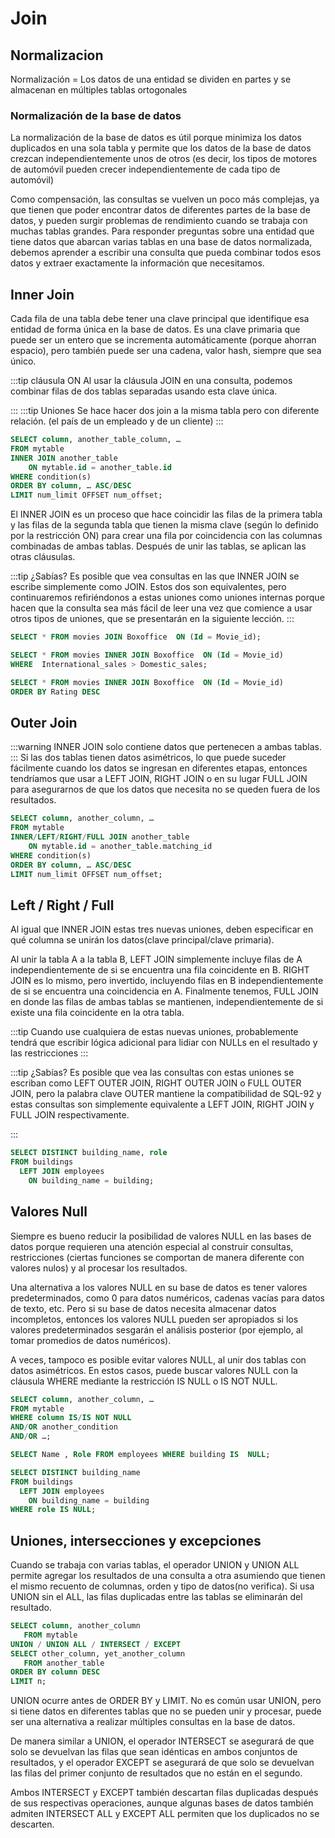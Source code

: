 # Join

## Normalizacion

Normalización = Los datos de una entidad  se dividen en partes y se almacenan en múltiples tablas ortogonales 


### Normalización de la base de datos

La normalización de la base de datos es útil porque minimiza los datos duplicados en una sola tabla y permite que los datos de la base de datos crezcan independientemente unos de otros (es decir, los tipos de motores de automóvil pueden crecer independientemente de cada tipo de automóvil)

Como compensación, las consultas se vuelven un poco más complejas, ya que tienen que poder encontrar datos de diferentes partes de la base de datos, y pueden surgir problemas de rendimiento cuando se trabaja con muchas tablas grandes.
Para responder preguntas sobre una entidad que tiene datos que abarcan varias tablas en una base de datos normalizada, debemos aprender a escribir una consulta que pueda combinar todos esos datos y extraer exactamente la información que necesitamos.

##  Inner Join

Cada fila de una tabla debe tener una clave principal que identifique esa entidad de forma única en la base de datos. Es una clave primaria  que puede ser un entero que se incrementa automáticamente (porque ahorran espacio), pero también puede ser una cadena, valor hash, siempre que sea único.



:::tip cláusula ON
Al usar la cláusula JOIN en una consulta, podemos combinar filas de dos tablas separadas usando esta clave única. 

:::
:::tip Uniones
Se hace hacer dos join a la misma tabla pero con diferente relación. (el país de un empleado y de un cliente)
:::


```sql
SELECT column, another_table_column, …
FROM mytable
INNER JOIN another_table 
    ON mytable.id = another_table.id
WHERE condition(s)
ORDER BY column, … ASC/DESC
LIMIT num_limit OFFSET num_offset;

```

El INNER JOIN es un proceso que hace coincidir las filas de la primera tabla y las filas de la segunda tabla que tienen la misma clave (según lo definido por la restricción ON) para crear una fila por coincidencia con las columnas combinadas de ambas tablas. Después de unir las tablas, se aplican las otras cláusulas.


:::tip ¿Sabías?
Es posible que vea consultas en las que INNER JOIN se escribe simplemente como JOIN. Estos dos son equivalentes, pero continuaremos refiriéndonos a estas uniones como uniones internas porque hacen que la consulta sea más fácil de leer una vez que comience a usar otros tipos de uniones, que se presentarán en la siguiente lección.
:::


```sql
SELECT * FROM movies JOIN Boxoffice  ON (Id = Movie_id);
```
```sql
SELECT * FROM movies INNER JOIN Boxoffice  ON (Id = Movie_id) 
WHERE  International_sales > Domestic_sales;

```
```sql
SELECT * FROM movies INNER JOIN Boxoffice  ON (Id = Movie_id) 
ORDER BY Rating DESC

```

## Outer Join
:::warning
INNER JOIN  solo contiene datos que pertenecen a ambas tablas.
::: 
Si las dos tablas tienen datos asimétricos, lo que puede suceder fácilmente cuando los datos se ingresan en diferentes etapas, entonces tendríamos que usar a LEFT JOIN, RIGHT JOIN o en su lugar FULL JOIN para asegurarnos de que los datos que necesita no se queden fuera de los resultados.

```sql
SELECT column, another_column, …
FROM mytable
INNER/LEFT/RIGHT/FULL JOIN another_table 
    ON mytable.id = another_table.matching_id
WHERE condition(s)
ORDER BY column, … ASC/DESC
LIMIT num_limit OFFSET num_offset;

```
## Left / Right / Full
Al igual que INNER JOIN
estas tres nuevas uniones, deben especificar en qué columna se unirán los datos(clave principal/clave primaria).

Al unir la tabla A a la tabla B,  LEFT JOIN simplemente incluye filas de A independientemente de si se encuentra una fila coincidente en B. RIGHT JOIN es lo mismo, pero invertido, incluyendo filas en B independientemente de si se encuentra una coincidencia en A. Finalmente tenemos,  FULL JOIN en donde  las filas de ambas tablas se mantienen, independientemente de si existe una fila coincidente en la otra tabla.

:::tip
Cuando use cualquiera de estas nuevas uniones, probablemente tendrá que escribir lógica adicional para lidiar con NULLs en el resultado y las restricciones
:::

:::tip ¿Sabías?
Es posible que vea las consultas con estas uniones se escriban como LEFT OUTER JOIN, RIGHT OUTER JOIN o FULL OUTER JOIN, pero la palabra clave OUTER mantiene la compatibilidad de SQL-92 y estas consultas son simplemente equivalente a LEFT JOIN, RIGHT JOIN y FULL JOIN respectivamente.

:::

```sql
SELECT DISTINCT building_name, role 
FROM buildings 
  LEFT JOIN employees
    ON building_name = building;

```


## Valores Null

Siempre es bueno reducir la posibilidad de valores NULL en las bases de datos porque requieren una atención especial al construir consultas, restricciones (ciertas funciones se comportan de manera diferente con valores nulos) y al procesar los resultados.

Una alternativa a los valores NULL en su base de datos es tener valores predeterminados, como 0 para datos numéricos, cadenas vacías para datos de texto, etc. Pero si su base de datos necesita almacenar datos incompletos, entonces los valores NULL pueden ser apropiados si los valores predeterminados sesgarán el análisis posterior (por ejemplo, al tomar promedios de datos numéricos).

A veces, tampoco es posible evitar valores NULL, al unir dos tablas con datos asimétricos. En estos casos, puede buscar valores NULL con la cláusula WHERE mediante la restricción IS NULL o IS NOT NULL.

```sql
SELECT column, another_column, …
FROM mytable
WHERE column IS/IS NOT NULL
AND/OR another_condition
AND/OR …;
```

```sql
SELECT Name , Role FROM employees WHERE building IS  NULL;
```

```sql
SELECT DISTINCT building_name
FROM buildings 
  LEFT JOIN employees
    ON building_name = building
WHERE role IS NULL;

```

## Uniones, intersecciones y excepciones
Cuando se trabaja con varias tablas, el operador UNION y UNION ALL permite agregar los resultados de una consulta a otra asumiendo que tienen el mismo recuento de columnas, orden y tipo de datos(no verifica). Si usa UNION sin el ALL, las filas duplicadas entre las tablas se eliminarán del resultado.

```sql
SELECT column, another_column
   FROM mytable
UNION / UNION ALL / INTERSECT / EXCEPT
SELECT other_column, yet_another_column
   FROM another_table
ORDER BY column DESC
LIMIT n;
```
UNION ocurre antes de ORDER BY y LIMIT. No es común usar UNION, pero si tiene datos en diferentes tablas que no se pueden unir y procesar, puede ser una alternativa a realizar múltiples consultas en la base de datos.



De manera similar a UNION, el operador  INTERSECT se asegurará de que solo se devuelvan las filas que sean idénticas en ambos conjuntos de resultados, y el  operador EXCEPT se asegurará de que solo se devuelvan las filas del primer conjunto de resultados que no están en el segundo.

Ambos INTERSECT y EXCEPT también descartan filas duplicadas después de sus respectivas operaciones, aunque algunas bases de datos también admiten INTERSECT ALL y EXCEPT ALL permiten que los duplicados no se descarten.
